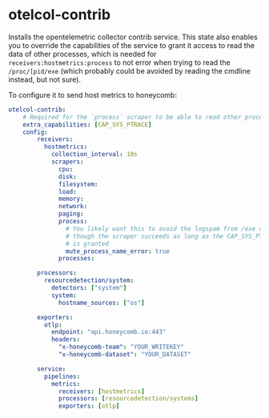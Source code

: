 # otelcol-contrib

Installs the opentelemetric collector contrib service. This state also enables you to override the capabilities of the service to grant it access to read the data of other processes, which is needed for `receivers:hostmetrics:process` to not error when trying to read the `/proc/[pid/exe` (which probably could be avoided by reading the cmdline instead, but not sure).

To configure it to send host metrics to honeycomb:
```yaml
otelcol-contrib:
    # Required for the `process` scraper to be able to read other processes
    extra_capabilities: [CAP_SYS_PTRACE]
    config:
        receivers:
          hostmetrics:
            collection_interval: 10s
            scrapers:
              cpu:
              disk:
              filesystem:
              load:
              memory:
              network:
              paging:
              process:
                # You likely want this to avoid the logspam from /exe read errors, even
                # though the scraper succeeds as long as the CAP_SYS_PTRACE capability
                # is granted
                mute_process_name_error: true
              processes:

        processors:
          resourcedetection/system:
            detectors: ["system"]
            system:
              hostname_sources: ["os"]

        exporters:
          otlp:
            endpoint: "api.honeycomb.io:443"
            headers:
              "x-honeycomb-team": "YOUR_WRITEKEY"
              "x-honeycomb-dataset": "YOUR_DATASET"

        service:
          pipelines:
            metrics:
              receivers: [hostmetrics]
              processors: [resourcedetection/systems]
              exporters: [otlp]
```
